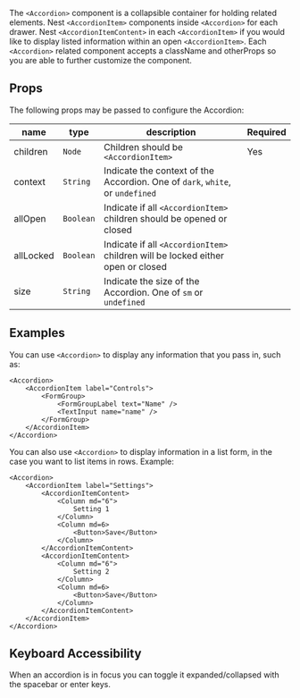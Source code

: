 The `<Accordion>` component is a collapsible container for holding related elements. Nest `<AccordionItem>` components inside `<Accordion>` for each drawer. Nest `<AccordionItemContent>` in each `<AccordionItem>` if you would like to display listed information within an open `<AccordionItem>`. Each `<Accordion>` related component accepts a className and otherProps so you are able to further customize the component.

## Props

The following props may be passed to configure the Accordion:

| name      | type      | description                                                                     | Required |
| --------- | --------- | ------------------------------------------------------------------------------- | -------- |
| children  | `Node`    | Children should be `<AccordionItem>`                                            | Yes      |
| context   | `String`  | Indicate the context of the Accordion. One of `dark`, `white`, or `undefined`   |          |
| allOpen   | `Boolean` | Indicate if all `<AccordionItem>` children should be opened or closed           |          |
| allLocked | `Boolean` | Indicate if all `<AccordionItem>` children will be locked either open or closed |          |
| size      | `String`  | Indicate the size of the Accordion. One of `sm` or `undefined`                  |          |

## Examples

You can use `<Accordion>` to display any information that you pass in, such as:

```
<Accordion>
    <AccordionItem label="Controls">
        <FormGroup>
            <FormGroupLabel text="Name" />
            <TextInput name="name" />
        </FormGroup>
    </AccordionItem>
</Accordion>
```

You can also use `<Accordion>` to display information in a list form, in the case you want to list items in rows. Example:

```
<Accordion>
    <AccordionItem label="Settings">
        <AccordionItemContent>
            <Column md="6">
                Setting 1
            </Column>
            <Column md=6>
                <Button>Save</Button>
            </Column>
        </AccordionItemContent>
        <AccordionItemContent>
            <Column md="6">
                Setting 2
            </Column>
            <Column md=6>
                <Button>Save</Button>
            </Column>
        </AccordionItemContent>
    </AccordionItem>
</Accordion>
```

## Keyboard Accessibility

When an accordion is in focus you can toggle it expanded/collapsed with the spacebar or enter keys.
